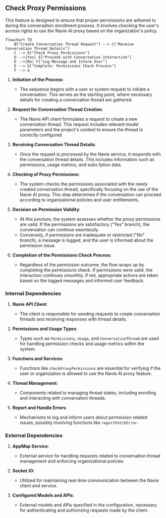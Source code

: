 ## Check Proxy Permissions

This feature is designed to ensure that proper permissions are adhered to during the conversation
enrollment process. It involves checking the user's access rights to use the Navie AI proxy based on
the organization's policy.

```mermaid
flowchart TD
    B["Create Conversation Thread Request"] --> C["Receive Conversation Thread Details"]
    C --> D["Check Proxy Permissions"]
    D -->|Yes| E["Proceed with Conversation Interaction"]
    D -->|No| F["Log Message and Inform User"]
    E --> G["Complete: Permissions Check Process"]
    F --> G
```

1. **Initiation of the Process**:

   - The sequence begins with a user or system request to initiate a conversation. This serves as
     the starting point, where necessary details for creating a conversation thread are gathered.

2. **Request for Conversation Thread Creation**:

   - The Navie API client formulates a request to create a new conversation thread. This request
     includes relevant model parameters and the project's context to ensure the thread is correctly
     configured.

3. **Receiving Conversation Thread Details**:

   - Once the request is processed by the Navie service, it responds with the conversation thread
     details. This includes information such as permissions, usage metrics, and subs fption data.

4. **Checking of Proxy Permissions**:

   - The system checks the permissions associated with the newly created conversation thread,
     specifically focusing on the use of the Navie AI proxy. This step determines if the
     conversation can proceed according to organizational policies and user entitlements.

5. **Decision on Permission Validity**:

   - At this juncture, the system assesses whether the proxy permissions are valid. If the
     permissions are satisfactory ("Yes" branch), the conversation can continue seamlessly.
   - Conversely, if permissions are inadequate or restricted ("No" branch), a message is logged, and
     the user is informed about the permission issue.

6. **Completion of the Permissions Check Process**:
   - Regardless of the permission outcome, the flow wraps up by completing the permissions check. If
     permissions were valid, the interaction continues smoothly. If not, appropriate actions are
     taken based on the logged messages and informed user feedback.

### Internal Dependencies

1. **Navie API Client**:

   - The client is responsible for sending requests to create conversation threads and receiving
     responses with thread details.

2. **Permissions and Usage Types**:

   - Types such as `Permissions`, `Usage`, and `ConversationThread` are used for handling permission
     checks and usage metrics within the system.

3. **Functions and Services**:

   - Functions like `checkProxyPermissions` are essential for verifying if the user or organization
     is allowed to use the Navie AI proxy feature.

4. **Thread Management**:

   - Components related to managing thread states, including enrolling and interacting with
     conversation threads.

5. **Report and Handle Errors**:
   - Mechanisms to log and inform users about permission-related issues, possibly involving
     functions like `reportFetchError`.

### External Dependencies

1. **AppMap Service**:

   - External service for handling requests related to conversation thread management and enforcing
     organizational policies.

2. **Socket.IO**:

   - Utilized for maintaining real-time communication between the Navie client and service.

3. **Configured Models and APIs**:
   - External models and APIs specified in the configuration, necessary for authenticating and
     authorizing requests made by the client.
